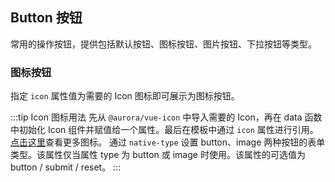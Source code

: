 <div class="demo-header">
<p class="overviewicon">
  <span class="wapi-form-button"/>
</p>

## Button 按钮

<nova-uxlink widget-name="Button"></nova-uxlink>

常用的操作按钮，提供包括默认按钮、图标按钮、图片按钮、下拉按钮等类型。
</div>

### 图标按钮

指定 `icon` 属性值为需要的 Icon 图标即可展示为图标按钮。

:::tip Icon 图标用法
先从 `@aurora/vue-icon` 中导入需要的 Icon，再在 data 函数中初始化 Icon 组件并赋值给一个属性。最后在模板中通过 `icon` 属性进行引用。<a href="#/webnova/zh-CN/component/icon" target="_blank">点击这里</a>查看更多图标。
通过 `native-type` 设置 button、image 两种按钮的表单类型。该属性仅当属性 type 为 button 或 image 时使用。该属性的可选值为 button / submit / reset。
:::

<nova-demo-view link="button/icon.vue"></nova-demo-view>

<br />
